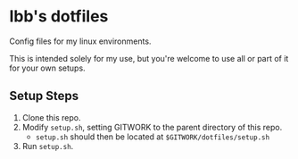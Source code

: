 # Ibb's dotfiles
Config files for my linux environments.

This is intended solely for my use, but you're welcome to use all or part of it for your own
setups.

## Setup Steps
1. Clone this repo.
1. Modify `setup.sh`, setting GITWORK to the parent directory of this repo.
    - `setup.sh` should then be located at `$GITWORK/dotfiles/setup.sh`
1. Run `setup.sh`.
